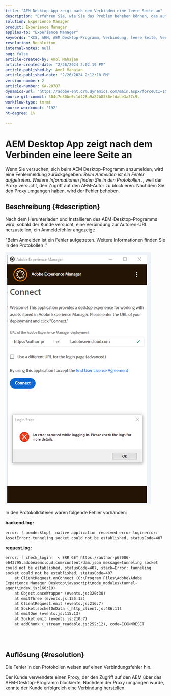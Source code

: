 ```yaml
---
title: "AEM Desktop App zeigt nach dem Verbinden eine leere Seite an"
description: "Erfahren Sie, wie Sie das Problem beheben können, das auftritt, wenn Sie versuchen, eine Verbindung mit AEM Autor herzustellen, und in der AEM Desktop App einen Anmeldefehler zurückgibt. Versuchen Sie, den Proxy zu umgehen."
solution: Experience Manager
product: Experience Manager
applies-to: "Experience Manager"
keywords: "KCS, AEM, AEM Desktop-Programm, Verbindung, leere Seite, Verbindungsfehler"
resolution: Resolution
internal-notes: null
bug: false
article-created-by: Amol Mahajan
article-created-date: "2/26/2024 2:02:19 PM"
article-published-by: Amol Mahajan
article-published-date: "2/26/2024 2:12:10 PM"
version-number: 2
article-number: KA-20787
dynamics-url: "https://adobe-ent.crm.dynamics.com/main.aspx?forceUCI=1&pagetype=entityrecord&etn=knowledgearticle&id=263723a1-afd4-ee11-9079-6045bd006793"
source-git-commit: 304c7e80be0c1d428a9a82b8336efdade3a37c9c
workflow-type: tm+mt
source-wordcount: '192'
ht-degree: 1%

---
```


# AEM Desktop App zeigt nach dem Verbinden eine leere Seite an


Wenn Sie versuchen, sich beim AEM Desktop-Programm anzumelden, wird eine Fehlermeldung zurückgegeben: *Beim Anmelden ist ein Fehler aufgetreten. Weitere Informationen finden Sie in den Protokollen .*, weil der Proxy versucht, den Zugriff auf den AEM-Autor zu blockieren. Nachdem Sie den Proxy umgangen haben, wird der Fehler behoben.

## Beschreibung {#description}


Nach dem Herunterladen und Installieren des AEM-Desktop-Programms wird, sobald der Kunde versucht, eine Verbindung zur Autoren-URL herzustellen, ein Anmeldefehler angezeigt:

&quot;Beim Anmelden ist ein Fehler aufgetreten. Weitere Informationen finden Sie in den Protokollen .&quot;

![](assets/___273723a1-afd4-ee11-9079-6045bd006793___.png)

In den Protokolldateien waren folgende Fehler vorhanden:

<b>backend.log:</b>

`error: [ aemdesktop]  native application received error loginerror: AssetError: tunneling socket could not be established, statusCode=407`

<b>request.log:</b>




```
error: [ check_login]  < ERR GET https://author-p67006-e643795.adobeaemcloud.com/content/dam.json message=tunneling socket could not be established, statusCode=407, stack=Error: tunneling socket could not be established, statusCode=407
    at ClientRequest.onConnect (C:\Program Files\Adobe\Adobe Experience Manager Desktop\javascript\node_modules\tunnel-agent\index.js:166:19)
    at Object.onceWrapper (events.js:320:30)
    at emitThree (events.js:135:13)
    at ClientRequest.emit (events.js:216:7)
    at Socket.socketOnData (_http_client.js:486:11)
    at emitOne (events.js:115:13)
    at Socket.emit (events.js:210:7)
    at addChunk (_stream_readable.js:252:12), code=ECONNRESET
```


<br> 

## Auflösung {#resolution}


Die Fehler in den Protokollen weisen auf einen Verbindungsfehler hin.

Der Kunde verwendete einen Proxy, der den Zugriff auf den AEM über das AEM-Desktop-Programm blockierte. Nachdem der Proxy umgangen wurde, konnte der Kunde erfolgreich eine Verbindung herstellen
